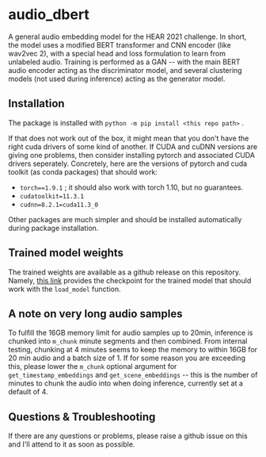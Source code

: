 # audio_dbert
A general audio embedding model for the HEAR 2021 challenge. 
In short, the model uses a modified BERT transformer and CNN encoder (like wav2vec 2), with a special head and loss formulation to learn from unlabeled audio.
Training is performed as a GAN -- with the main BERT audio encoder acting as the discriminator model, and several clustering models (not used during inference) acting as the generator model.

## Installation
The package is installed with `python -m pip install <this repo path>` . 

If that does not work out of the box, it might mean that you don't have the right cuda drivers of some kind of another.
If CUDA and cuDNN versions are giving one problems, then consider installing pytorch and associated CUDA drivers seperately.
Concretely, here are the versions of pytorch and cuda toolkit (as conda packages) that should work:
- `torch==1.9.1` ; it should also work with torch 1.10, but no guarantees. 
- `cudatoolkit=11.3.1`
- `cudnn=8.2.1=cuda11.3_0`

Other packages are much simpler and should be installed automatically during package installation.

## Trained model weights
The trained weights are available as a github release on this repository. Namely, [this link](https://github.com/RF5/audio_dbert/releases/download/v0.5/e105-2_checkpoint_4_920000_Diter184001.pt) provides the checkpoint for the trained model that should work with the `load_model` function.

## A note on very long audio samples
To fulfill the 16GB memory limit for audio samples up to 20min, inference is chunked into `m_chunk` minute segments and then combined. From internal testing, chunking at 4 minutes seems to keep the memory to within 16GB for 20 min audio and a batch size of 1. If for some reason you are exceeding this, please lower the `m_chunk` optional argument for `get_timestamp_embeddings` and `get_scene_embeddings` -- this is the number of minutes to chunk the audio into when doing inference, currently set at a default of 4.

## Questions & Troubleshooting
If there are any questions or problems, please raise a github issue on this and I'll attend to it as soon as possible.
